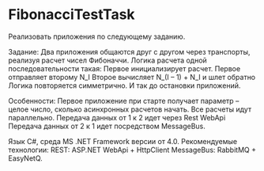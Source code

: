 # FibonacciTestTask
Реализовать приложения по следующему заданию.

Задание:
Два приложения общаются друг с другом через транспорты, реализуя расчет чисел Фибоначчи.
Логика расчета одной последовательности такая:
Первое инициализирует расчет.
Первое отправляет второму N_I
Второе вычисляет N_(I – 1) + N_I и шлет обратно
Логика повторяется симметрично.
И так до остановки приложений.

Особенности:
Первое приложение при старте получает параметр – целое число, сколько асинхронных расчетов начать. Все расчеты идут параллельно.
Передача данных от 1 к 2 идет через Rest WebApi
Передача данных от 2 к 1 идет посредством MessageBus.

Язык C#, среда MS .NET Framework версии от 4.0.
Рекомендуемые технологии:
REST: ASP.NET WebApi + HttpClient
MessageBus: RabbitMQ + EasyNetQ.
